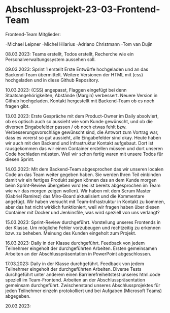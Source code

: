 # Abschlussprojekt-23-03-Frontend-Team
Frontend-Team Mitglieder: 

-Michael Leipner
-Michel Hilarius
-Adriano Christmann
-Tom van Dujin

08.03.2023:
Teams erstellt, Todos erstellt, Recherche wie ein Personalverwaltungssystem aussehen soll.

09.03.2023:
Sprint 1 erstellt
Erste Entwürfe hochgeladen und an das Backend-Team übermittelt.
Weitere Versionen der HTML mit (css) hochgeladen und in diese Github Repository.

10.03.2023:
(CSS) angepasst, Flaggen eingefügt bei denn Staatsangehörigkeiten, Abstände (Margin) verbessert.
Neuere Version in Github hochgeladen.
Kontakt hergestellt mit Backend-Team ob es noch fragen gibt.

13.03.2023:
Erste Gespräche mit dem Product-Owner im Daily absolviert, ob es optisch auch so aussieht wie vom Kunde gewünscht, und ob die diversen Eingabefelder passen / ob noch etwas fehlt bzw. Verbesserungsvorschläge gewünscht sind, die Antwort zum Vortrag war, dass es vorerst so gut aussieht, alle Eingabefelder sind okay.
Heute haben wir auch mit den Backend und Infrastruktur Kontakt aufgebaut. 
Dort ist rausgekommen das wir einen Container erstellen müssen und dort unseren Code hochladen müssten. 
Weil wir schon fertig waren mit unsere Todos für diesen Sprint.

14.03.2023:
Mit dem Backend-Team abgesprochen das wir unseren localen Code an das Team weiter gegeben haben.
Sie werden Ihren Teil einbinden damit wir ein fertiges Produkt zeigen können das an dem Kunde morgen beim Sprint-Review übergeben wird (es ist bereits abgesprochen im Team wie wir das morgen zeigen wollen). 
Wir haben mit dem Scrum Master (Gabriel Ramirez) das Miro-Board aktualisiert und die Kommentare angefügt. 
Wir haben versucht mit Team-Infrastruktur in Kontakt zu kommen, aber das hat nicht wirklich funktioniert, weil wir fragen haben über diesen Container mit Docker und Jenkinsfile, was wird speziell von uns verlangt?

15.03.2023:
Sprint-Review durchgeführt.
Vorstellung unseres Frontends in der Klasse.
Um mögliche Fehler vorzubeugen und rechtzeitig zu erkennen bzw. zu beheben.
Meinung des Kunden eingeholt zum Projekt.

16.03.2023:
Daily in der Klasse durchgeführt.
Feedback von jedem Teilnehmer eingeholt der durchgeführten Arbeiten.
Ersten gemeinsamen Arbeiten an der Abschlusspräsentation in PowerPoint abgeschlossen.

17.03.2023:
Daily in der Klasse durchgeführt.
Feedback von jedem Teilnehmer eingeholt der durchgeführten Arbeiten. 
Diverse Tests durchgeführt unter anderem einen Barrierefreiheitstest unseres html.code speziell im Team-Frontend.
Arbeiten an der Abschlusspräsentation gemeinsam durchgeführt.
Zwischenstand unseres Abschlussprojektes für jeden Teilnehmer einzeln protokolliert und bei Aufgaben (Microsoft Teams) abgegeben.

20.03.2023:
